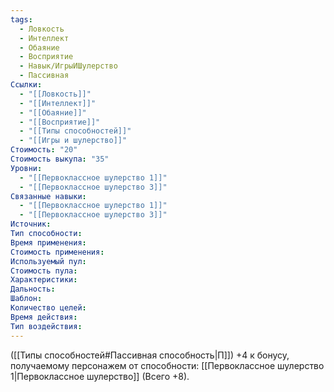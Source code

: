 ```yaml
---
tags:
  - Ловкость
  - Интеллект
  - Обаяние
  - Восприятие
  - Навык/ИгрыИШулерство
  - Пассивная
Ссылки:
  - "[[Ловкость]]"
  - "[[Интеллект]]"
  - "[[Обаяние]]"
  - "[[Восприятие]]"
  - "[[Типы способностей]]"
  - "[[Игры и шулерство]]"
Стоимость: "20"
Стоимость выкупа: "35"
Уровни:
  - "[[Первоклассное шулерство 1]]"
  - "[[Первоклассное шулерство 3]]"
Связанные навыки:
  - "[[Первоклассное шулерство 1]]"
  - "[[Первоклассное шулерство 3]]"
Источник:
Тип способности:
Время применения:
Стоимость применения:
Используемый пул:
Стоимость пула:
Характеристики:
Дальность:
Шаблон:
Количество целей:
Время действия:
Тип воздействия:
---
```

([[Типы способностей#Пассивная способность|П]]) +4 к бонусу, получаемому персонажем от способности: [[Первоклассное шулерство 1|Первоклассное шулерство]] (Всего +8).
